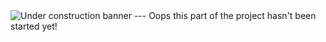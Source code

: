 <img src="https://decolonizeallthethings.files.wordpress.com/2015/01/under-construction.jpg" alt="Under construction banner"/>
---
Oops this part of the project hasn't been started yet!